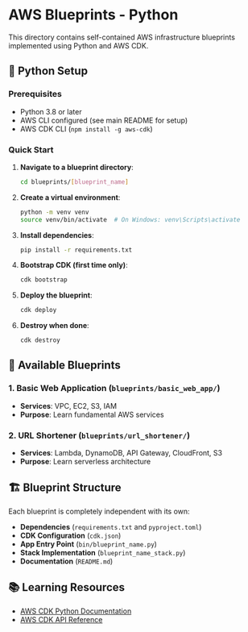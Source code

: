 # AWS Blueprints - Python

This directory contains self-contained AWS infrastructure blueprints implemented using Python and AWS CDK.

## 🚀 Python Setup

### Prerequisites
- Python 3.8 or later
- AWS CLI configured (see main README for setup)
- AWS CDK CLI (`npm install -g aws-cdk`)

### Quick Start

1. **Navigate to a blueprint directory**:
   ```bash
   cd blueprints/[blueprint_name]
   ```

2. **Create a virtual environment**:
   ```bash
   python -m venv venv
   source venv/bin/activate  # On Windows: venv\Scripts\activate
   ```

3. **Install dependencies**:
   ```bash
   pip install -r requirements.txt
   ```

4. **Bootstrap CDK (first time only)**:
   ```bash
   cdk bootstrap
   ```

5. **Deploy the blueprint**:
   ```bash
   cdk deploy
   ```

6. **Destroy when done**:
   ```bash
   cdk destroy
   ```

## 📁 Available Blueprints

### 1. **Basic Web Application** (`blueprints/basic_web_app/`)
- **Services**: VPC, EC2, S3, IAM
- **Purpose**: Learn fundamental AWS services

### 2. **URL Shortener** (`blueprints/url_shortener/`)
- **Services**: Lambda, DynamoDB, API Gateway, CloudFront, S3
- **Purpose**: Learn serverless architecture

## 🏗️ Blueprint Structure

Each blueprint is completely independent with its own:
- **Dependencies** (`requirements.txt` and `pyproject.toml`)
- **CDK Configuration** (`cdk.json`)
- **App Entry Point** (`bin/blueprint_name.py`)
- **Stack Implementation** (`blueprint_name_stack.py`)
- **Documentation** (`README.md`)

## 📚 Learning Resources
- [AWS CDK Python Documentation](https://docs.aws.amazon.com/cdk/latest/guide/work-with-cdk-python.html)
- [AWS CDK API Reference](https://docs.aws.amazon.com/cdk/api/latest/docs/aws-cdk-lib.aws-ec2-readme.html)